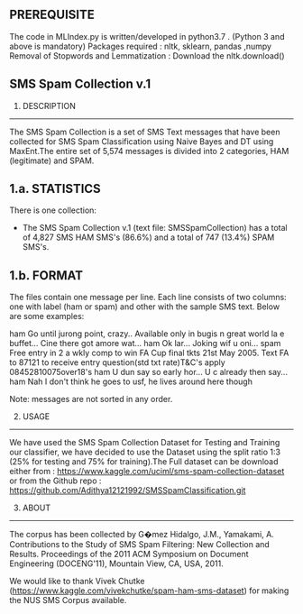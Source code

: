 PREREQUISITE
-------------------------
The code in MLIndex.py is written/developed in python3.7 . (Python 3 and above is mandatory)
Packages required : nltk, sklearn, pandas ,numpy
Removal of Stopwords and Lemmatization : Download the nltk.download()

SMS Spam Collection v.1
-------------------------

1. DESCRIPTION
--------------

The SMS Spam Collection is a set of SMS Text messages that have been collected for SMS Spam Classification using Naive Bayes and DT using MaxEnt.The entire set of 5,574 messages is divided into 2 categories, HAM (legitimate) and SPAM.

1.a. STATISTICS
---------------

There is one collection:

- The SMS Spam Collection v.1 (text file: SMSSpamCollection) has a total of 4,827 SMS HAM SMS's (86.6%) and a total of 747 (13.4%) SPAM SMS's.


1.b. FORMAT
-----------

The files contain one message per line. Each line consists of two columns: one with label (ham or spam) and other with the sample SMS text. Below are some examples:

ham	Go until jurong point, crazy.. Available only in bugis n great world la e buffet... Cine there got amore wat...
ham	Ok lar... Joking wif u oni...
spam	Free entry in 2 a wkly comp to win FA Cup final tkts 21st May 2005. Text FA to 87121 to receive entry question(std txt rate)T&C's apply 08452810075over18's
ham	U dun say so early hor... U c already then say...
ham	Nah I don't think he goes to usf, he lives around here though

Note: messages are not sorted in any order.


2. USAGE
--------

We have used the SMS Spam Collection Dataset for Testing and Training our classifier, we have decided to use the Dataset using the split ratio 1:3 (25% for testing and 75% for training).The Full dataset can be download either from : https://www.kaggle.com/uciml/sms-spam-collection-dataset or from the Github repo : https://github.com/Adithya12121992/SMSSpamClassification.git


3. ABOUT
--------

The corpus has been collected by G�mez Hidalgo, J.M., Yamakami, A. Contributions to the Study of SMS Spam Filtering: New Collection and Results. Proceedings of the 2011 ACM Symposium on Document Engineering (DOCENG'11), Mountain View, CA, USA, 2011.

We would like to thank Vivek Chutke (https://www.kaggle.com/vivekchutke/spam-ham-sms-dataset) for making the NUS SMS Corpus available.
